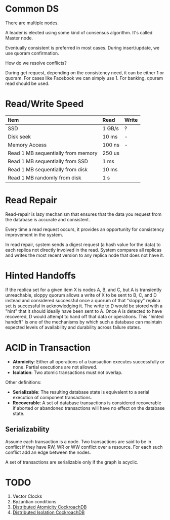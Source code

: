 # Common DS

There are multiple nodes.

A leader is elected using some kind of consensus algorithm. It's called Master node.

Eventually consistent is preferred in most cases. During insert/update, we use quoram confirmation.

How do we resolve conflicts?

During get request, depending on the consistency need, it can be either 1 or quoram. For cases like Facebook we can simply use 1. For banking, qouram read should be used.

# Read/Write Speed

| Item | Read | Write |
| :------------- | :------------- | :------|
| SSD      | 1 GB/s     | ?
| Disk seek | 10 ms | -
| Memory Access | 100 ns | - |
| Read 1 MB sequentially from memory| 250 us |
| Read 1 MB sequentially from SSD | 1 ms | |
| Read 1 MB sequentially from disk | 10 ms | |
| Read 1 MB randomly from disk | 1 s | |

# Read Repair

Read-repair is lazy mechanism that ensures that the data you request from the database is accurate and consistent.

Every time a read request occurs, it provides an opportunity for consistency improvement in the system.

In read repair, system sends a digest request (a hash value for the data) to each replica not directly involved in the read. System compares all replicas and writes the most recent version to any replica node that does not have it.

# Hinted Handoffs

If the replica set for a given item X is nodes A, B, and C, but A is transiently unreachable, sloppy quorum allows a write of X to be sent to B, C, and D instead and considered successful once a quorum of that "sloppy" replica set is successful in acknowledging it. The write to D would be stored with a "hint" that it should ideally have been sent to A. Once A is detected to have recovered, D would attempt to hand off that data or operations. This "hinted handoff" is one of the mechanisms by which such a database can maintain expected levels of availability and durability across failure states.

# ACID in Transaction

- **Atomicity**: Either all operations of a transaction executes successfully or none. Partial executions are not allowed.
- **Isolation**: Two atomic transactions must not overlap.

Other definitions:
- **Serializable**: The resulting database state is equivalent to a serial execution of component transactions.
- **Recoverable**: A set of database transactions is considered recoverable if aborted or abandoned transactions will have no effect on the database state.

## Serializability
Assume each transaction is a node. Two transactions are said to be in conflict if they have RW, WR or WW conflict over a resource. For each such conflict add an edge between the nodes.

A set of transactions are serializable only if the graph is acyclic.


# TODO

1. Vector Clocks
1. Byzantian conditions
1. [Distributed Atomicity CockroachDB](https://www.cockroachlabs.com/blog/how-cockroachdb-distributes-atomic-transactions/)
1. [Distributed Isolation CockroachDB](https://www.cockroachlabs.com/blog/serializable-lockless-distributed-isolation-cockroachdb/)
